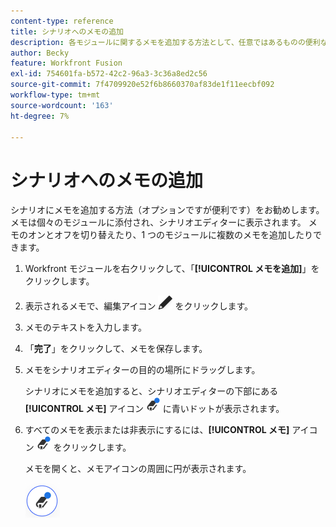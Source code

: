 ```yaml
---
content-type: reference
title: シナリオへのメモの追加
description: 各モジュールに関するメモを追加する方法として、任意ではあるものの便利な方法をお勧めします。
author: Becky
feature: Workfront Fusion
exl-id: 754601fa-b572-42c2-96a3-3c36a8ed2c56
source-git-commit: 7f4709920e52f6b8660370af83de1f11eecbf092
workflow-type: tm+mt
source-wordcount: '163'
ht-degree: 7%

---
```


# シナリオへのメモの追加

シナリオにメモを追加する方法（オプションですが便利です）をお勧めします。 メモは個々のモジュールに添付され、シナリオエディターに表示されます。 メモのオンとオフを切り替えたり、1 つのモジュールに複数のメモを追加したりできます。

1. Workfront モジュールを右クリックして、「**[!UICONTROL メモを追加]**」をクリックします。
1. 表示されるメモで、編集アイコン ![ 編集アイコン ](assets/edit-note.png) をクリックします。
1. メモのテキストを入力します。
1. 「**完了**」をクリックして、メモを保存します。
1. メモをシナリオエディターの目的の場所にドラッグします。

   シナリオにメモを追加すると、シナリオエディターの下部にある **[!UICONTROL メモ]** アイコン ![ メモとドットの付いたアイコン ](assets/notes-icon-w-dot.png) に青いドットが表示されます。

1. すべてのメモを表示または非表示にするには、**[!UICONTROL メモ]** アイコン ![ メモとドットのアイコン ](assets/notes-icon-w-dot.png) をクリックします。

   メモを開くと、メモアイコンの周囲に円が表示されます。

   ![ メモ アイコンに円が付いています ](assets/notes-icon-with-circle.png)

